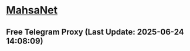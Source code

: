 
# [MahsaNet](https://t.me/mahsa_net)
## Free Telegram Proxy (Last Update: 2025-06-24 14:08:09)

    